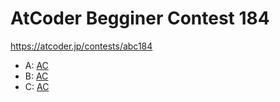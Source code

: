 # AtCoder Begginer Contest 184

https://atcoder.jp/contests/abc184

- A: [AC](https://atcoder.jp/contests/abc184/submissions/18311715)
- B: [AC](https://atcoder.jp/contests/abc184/submissions/18315725)
- C: [AC](https://atcoder.jp/contests/abc184/submissions/18331592)